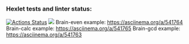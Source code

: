 
### Hexlet tests and linter status:
[![Actions Status](https://github.com/Ongawanai/frontend-project-44/workflows/hexlet-check/badge.svg)](https://github.com/Ongawanai/frontend-project-44/actions)
<a href="https://codeclimate.com/github/Ongawanai/frontend-project-44/maintainability"><img src="https://api.codeclimate.com/v1/badges/4fa482ce98f90d2ad2bb/maintainability" /></a>
Brain-even example: https://asciinema.org/a/541764
Brain-calc example: https://asciinema.org/a/541765
Brain-gcd example: https://asciinema.org/a/541763
